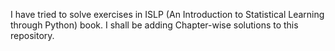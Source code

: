 I have tried to solve exercises in ISLP (An Introduction to Statistical Learning through Python) book.
I shall be adding Chapter-wise solutions to this repository. 